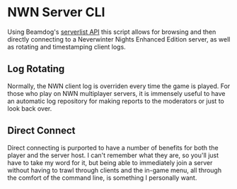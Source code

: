 # NWN Server CLI
Using Beamdog's [serverlist API](https://api.nwn.beamdog.net/v1/servers) this script allows for browsing and then directly connecting to a Neverwinter Nights Enhanced Edition server, as well as rotating and timestamping client logs. 

## Log Rotating
Normally, the NWN client log is overriden every time the game is played. For those who play on NWN multiplayer servers, it is immensely useful to have an automatic log repository for making reports to the moderators or just to look back over. 

## Direct Connect
Direct connecting is purported to have a number of benefits for both the player and the server host. I can't remember what they are, so you'll just have to take my word for it, but being able to immediately join a server without having to trawl through clients and the in-game menu, all through the comfort of the command line, is something I personally want. 
